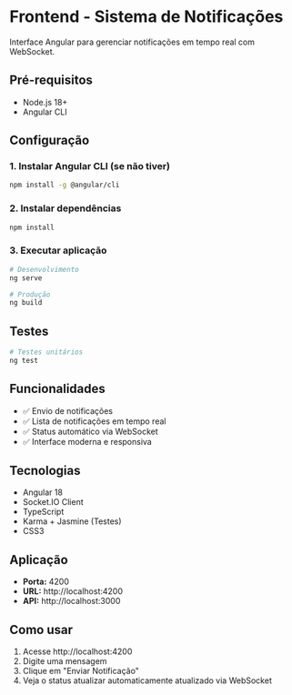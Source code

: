 # Frontend - Sistema de Notificações

Interface Angular para gerenciar notificações em tempo real com WebSocket.

## Pré-requisitos

- Node.js 18+
- Angular CLI

## Configuração

### 1. Instalar Angular CLI (se não tiver)
```bash
npm install -g @angular/cli
```

### 2. Instalar dependências
```bash
npm install
```

### 3. Executar aplicação
```bash
# Desenvolvimento
ng serve

# Produção
ng build
```

## Testes

```bash
# Testes unitários
ng test
```

## Funcionalidades

- ✅ Envio de notificações
- ✅ Lista de notificações em tempo real
- ✅ Status automático via WebSocket
- ✅ Interface moderna e responsiva

## Tecnologias

- Angular 18
- Socket.IO Client
- TypeScript
- Karma + Jasmine (Testes)
- CSS3

## Aplicação

- **Porta:** 4200
- **URL:** http://localhost:4200
- **API:** http://localhost:3000

## Como usar

1. Acesse http://localhost:4200
2. Digite uma mensagem
3. Clique em "Enviar Notificação"
4. Veja o status atualizar automaticamente atualizado via WebSocket
